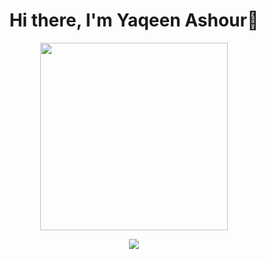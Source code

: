 <h1 align="center">Hi there, I'm Yaqeen Ashour👋</h1>

<p align="center">
  <img src="https://i.pinimg.com/736x/e2/36/86/e236861a123077f30f95f242ae1606b5.jpg"width="300"/>
</p>

<p align="center">
  <img src="https://readme-typing-svg.herokuapp.com?font=Fira+Code&size=24&color=61DAFB&center=true&vCenter=true&width=500&lines=Hi,+I'm+Yaqeen!;CAP+Student;" />
</p>


